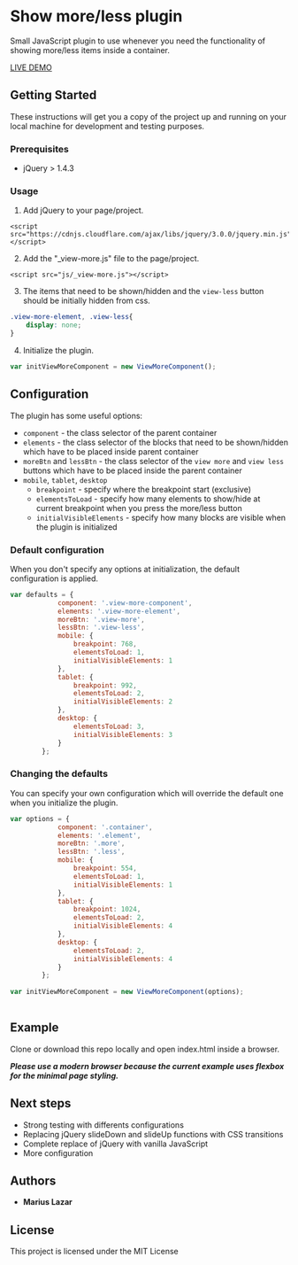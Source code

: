 # Show more/less plugin

Small JavaScript plugin to use whenever you need the functionality of showing more/less items inside a container.

[LIVE DEMO](https://mariuslazar93.github.io/show-more/) 

## Getting Started

These instructions will get you a copy of the project up and running on your local machine for development and testing purposes.

### Prerequisites

* jQuery > 1.4.3

### Usage

1. Add jQuery to your page/project.

```
<script src="https://cdnjs.cloudflare.com/ajax/libs/jquery/3.0.0/jquery.min.js"></script>
```

2. Add the "_view-more.js" file to the page/project.

```
<script src="js/_view-more.js"></script>
```

3. The items that need to be shown/hidden and the `view-less` button should be initially hidden from css.

```css
.view-more-element, .view-less{
	display: none;
}
```

4. Initialize the plugin.

```javascript
var initViewMoreComponent = new ViewMoreComponent();
```

## Configuration

The plugin has some useful options:

* `component` - the class selector of the parent container
* `elements` - the class selector of the blocks that need to be shown/hidden which have to be placed inside parent container
* `moreBtn` and `lessBtn` - the class selector of the `view more` and `view less` buttons which have to be placed inside the parent container
* `mobile`, `tablet`, `desktop`
  * `breakpoint` - specify where the breakpoint start (exclusive)
  * `elementsToLoad` - specify how many elements to show/hide at current breakpoint when you press the more/less button
  * `initialVisibleElements` - specify how many blocks are visible when the plugin is initialized

### Default configuration

When you don't specify any options at initialization, the default configuration is applied.

```javascript
var defaults = {
            component: '.view-more-component',
            elements: '.view-more-element',
            moreBtn: '.view-more',
            lessBtn: '.view-less',
            mobile: {
                breakpoint: 768,
                elementsToLoad: 1,
                initialVisibleElements: 1
            },
            tablet: {
                breakpoint: 992,
                elementsToLoad: 2,
                initialVisibleElements: 2
            },
            desktop: {
                elementsToLoad: 3,
                initialVisibleElements: 3
            }
        };
```

### Changing the defaults

You can specify your own configuration which will override the default one when you initialize the plugin.

```javascript
var options = {
            component: '.container',
            elements: '.element',
            moreBtn: '.more',
            lessBtn: '.less',
            mobile: {
                breakpoint: 554,
                elementsToLoad: 1,
                initialVisibleElements: 1
            },
            tablet: {
                breakpoint: 1024,
                elementsToLoad: 2,
                initialVisibleElements: 4
            },
            desktop: {
                elementsToLoad: 2,
                initialVisibleElements: 4
            }
        };
        
var initViewMoreComponent = new ViewMoreComponent(options);
        
```

## Example

Clone or download this repo locally and open index.html inside a browser. 

**_Please use a modern browser because the current example uses flexbox for the minimal page styling._**

## Next steps

* Strong testing with differents configurations
* Replacing jQuery slideDown and slideUp functions with CSS transitions
* Complete replace of jQuery with vanilla JavaScript
* More configuration

## Authors

* **Marius Lazar**

## License

This project is licensed under the MIT License

